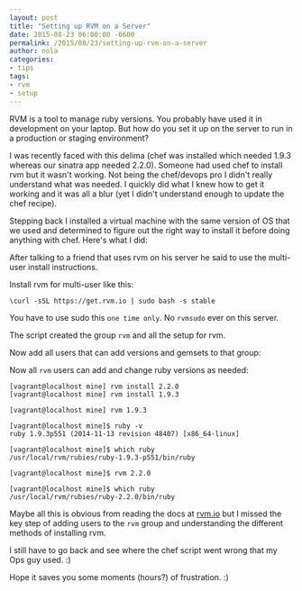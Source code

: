 ```yaml
---
layout: post
title: "Setting up RVM on a Server"
date: 2015-08-23 06:00:00 -0600
permalink: /2015/08/23/setting-up-rvm-on-a-server
author: nola
categories:
- tips
tags:
- rvm
- setup
---
```


RVM is a tool to manage ruby versions. You probably have used it in development on your laptop. But how do you set it up on the server to run in a production or staging environment?

I was recently faced with this delima (chef was installed which needed 1.9.3 whereas our sinatra app needed 2.2.0). Someone had used chef to install rvm but it wasn't working. Not being the chef/devops pro I didn't really understand what was needed. I quickly did what I knew how to get it working and it was all a blur (yet I didn't understand enough to update the chef recipe).

Stepping back I installed a virtual machine with the same version of OS that we used and determined to figure out the right way to install it before doing anything with chef. Here's what I did:

After talking to a friend that uses rvm on his server he said to use the multi-user install instructions.

Install rvm for multi-user like this:

```
\curl -sSL https://get.rvm.io | sudo bash -s stable
```

You have to use sudo this `one time only`. No `rvmsudo` ever on this server.

The script created the group `rvm` and all the setup for rvm.

Now add all users that can add versions and gemsets to that group:

Now all `rvm` users can add and change ruby versions as needed:

    [vagrant@localhost mine] rvm install 2.2.0
    [vagrant@localhost mine] rvm install 1.9.3
    
    [vagrant@localhost mine] rvm 1.9.3
    
    [vagrant@localhost mine]$ ruby -v
    ruby 1.9.3p551 (2014-11-13 revision 48407) [x86_64-linux]
    
    [vagrant@localhost mine]$ which ruby
    /usr/local/rvm/rubies/ruby-1.9.3-p551/bin/ruby
    
    [vagrant@localhost mine]$ rvm 2.2.0
    
    [vagrant@localhost mine]$ which ruby
    /usr/local/rvm/rubies/ruby-2.2.0/bin/ruby

Maybe all this is obvious from reading the docs at [rvm.io](http://www.rvm.io) but I missed the key step of adding users to the `rvm` group and understanding the different methods of installing rvm.

I still have to go back and see where the chef script went wrong that my Ops guy used. :)

Hope it saves you some moments (hours?) of frustration. :)
